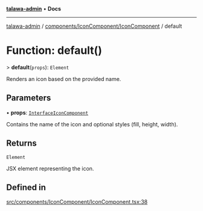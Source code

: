 [**talawa-admin**](../../../../README.md) • **Docs**

***

[talawa-admin](../../../../modules.md) / [components/IconComponent/IconComponent](../README.md) / default

# Function: default()

\> **default**(`props`): `Element`

Renders an icon based on the provided name.

## Parameters

• **props**: [`InterfaceIconComponent`](../interfaces/InterfaceIconComponent.md)

Contains the name of the icon and optional styles (fill, height, width).

## Returns

`Element`

JSX element representing the icon.

## Defined in

[src/components/IconComponent/IconComponent.tsx:38](https://github.com/PalisadoesFoundation/talawa-admin/blob/084ac7e92dede9766b77e75cf296f40165965140/src/components/IconComponent/IconComponent.tsx#L38)
